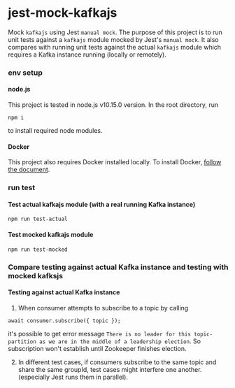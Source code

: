 # jest-mock-kafkajs
Mock `kafkajs` using Jest `manual mock`.
The purpose of this project is to run unit tests against a `kafkajs` module mocked by Jest's `manual mock`. It also compares with running unit tests against the actual `kafkajs` module which requires a Kafka instance running (locally or remotely).

### env setup

#### node.js
This project is tested in node.js v10.15.0 version.
In the root directory, run
```
npm i
```
to install required node modules.

#### Docker
This project also requires Docker installed locally. To install Docker, [follow the document](https://docs.docker.com/).

### run test
#### Test actual kafkajs module (with a real running Kafka instance)
```
npm run test-actual
```

#### Test mocked kafkajs module
```
npm run test-mocked
```

### Compare testing against actual Kafka instance and testing with mocked kafksjs

#### Testing against actual Kafka instance
1. When consumer attempts to subscribe to a topic by calling 
```
await consumer.subscribe({ topic });
```
it's possible to get error message `There is no leader for this topic-partition as we are in the middle of a leadership election`. So subscription won't establish until Zookeeper finishes election.

2. In different test cases, if consumers subscribe to the same topic and share the same groupId, test cases might interfere one another. (especially Jest runs them in parallel).
